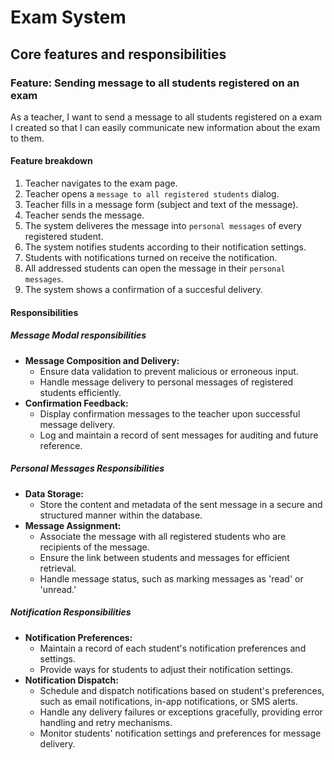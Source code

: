 # Exam System

## Core features and responsibilities

<!-- A ### section for each feature -->
### Feature: Sending message to all students registered on an exam 

<!-- The feature described in a form of a user story -->
As a teacher, I want to send a message to all students registered on a exam I created so that I can easily communicate new information about the exam to them.

#### Feature breakdown

<!-- The feature breakdown -->
1. Teacher navigates to the exam page.
2. Teacher opens a `message to all registered students` dialog.
3. Teacher fills in a message form (subject and text of the message).
4. Teacher sends the message.
5. The system deliveres the message into `personal messages` of every registered student.
6. The system notifies students according to their notification settings. 
7. Students with notifications turned on receive the notification.
8. All addressed students can open the message in their `personal messages`.
9. The system shows a confirmation of a succesful delivery.

#### Responsibilities

<!-- A ##### section for each group of responsibilities -->

##### Message Modal responsibilities

* **Message Composition and Delivery:**
    * Ensure data validation to prevent malicious or erroneous input.
    * Handle message delivery to personal messages of registered students efficiently.
* **Confirmation Feedback:**
    * Display confirmation messages to the teacher upon successful message delivery.
    * Log and maintain a record of sent messages for auditing and future reference.

##### Personal Messages Responsibilities
* **Data Storage:**
    * Store the content and metadata of the sent message in a secure and structured manner within the database.
* **Message Assignment:**
    * Associate the message with all registered students who are recipients of the message.
    * Ensure the link between students and messages for efficient retrieval.
    * Handle message status, such as marking messages as 'read' or 'unread.'

##### Notification Responsibilities
* **Notification Preferences:**
    * Maintain a record of each student's notification preferences and settings.
    * Provide ways for students to adjust their notification settings.
* **Notification Dispatch:**
    * Schedule and dispatch notifications based on student's preferences, such as email notifications, in-app notifications, or SMS alerts.
    * Handle any delivery failures or exceptions gracefully, providing error handling and retry mechanisms.
    * Monitor students' notification settings and preferences for message delivery.
